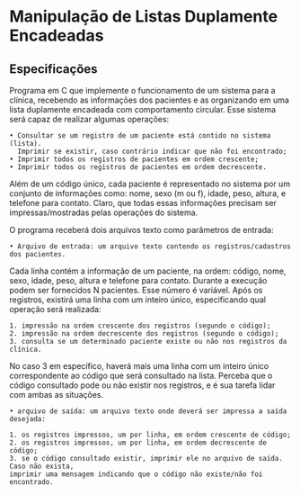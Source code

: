 # Manipulação de Listas Duplamente Encadeadas

## Especificações

Programa em C que implemente o funcionamento de um sistema para a clínica, 
recebendo as informações dos pacientes e as organizando em uma
lista duplamente encadeada com comportamento circular. Esse sistema será capaz
de realizar algumas operações:
	
	• Consultar se um registro de um paciente está contido no sistema (lista). 
      Imprimir se existir, caso contrário indicar que não foi encontrado;
	• Imprimir todos os registros de pacientes em ordem crescente;
	• Imprimir todos os registros de pacientes em ordem decrescente.

Além de um código único, cada paciente é representado no sistema por um conjunto de
informações como: nome, sexo (m ou f), idade, peso, altura, e telefone para contato. Claro,
que todas essas informações precisam ser impressas/mostradas pelas operações do sistema.

O programa receberá dois arquivos texto como parâmetros de entrada:
	
	• Arquivo de entrada: um arquivo texto contendo os registros/cadastros dos pacientes.
Cada linha contém a informação de um paciente, na ordem: código, nome, sexo, idade,
peso, altura e telefone para contato. Durante a execução podem ser fornecidos N
pacientes. Esse número é variável. Após os registros, existirá uma linha com um
inteiro único, especificando qual operação será realizada:

	1. impressão na ordem crescente dos registros (segundo o código);
	2. impressão na ordem decrescente dos registros (segundo o código);
	3. consulta se um determinado paciente existe ou não nos registros da clínica.

No caso 3 em específico, haverá mais uma linha com um inteiro único correspondente
ao código que será consultado na lista. Perceba que o código consultado pode ou não
existir nos registros, e é sua tarefa lidar com ambas as situações.

	• arquivo de saída: um arquivo texto onde deverá ser impressa a saída desejada:
	
	1. os registros impressos, um por linha, em ordem crescente de código;
	2. os registros impressos, um por linha, em ordem decrescente de código;
	3. se o código consultado existir, imprimir ele no arquivo de saída. Caso não exista,
	imprimir uma mensagem indicando que o código não existe/não foi encontrado.
